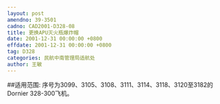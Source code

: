 ```yaml
---
layout: post
amendno: 39-3501
cadno: CAD2001-D328-08
title: 更换APU灭火瓶爆炸帽
date: 2001-12-31 00:00:00 +0800
effdate: 2001-12-31 00:00:00 +0800
tag: D328
categories: 民航中南管理局适航处
author: 王敏
---
```


##适用范围:
序号为3099、3105、3108、3111、3114、3118、3120至3182的Dornier 328-300飞机。

